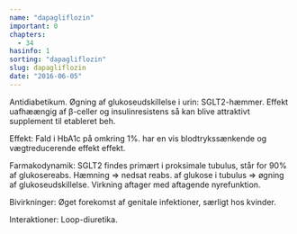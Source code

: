 ```yaml
---
name: "dapagliflozin"
important: 0
chapters:
  - 34
hasinfo: 1
sorting: "dapagliflozin"
slug: dapagliflozin
date: "2016-06-05"
---
```


Antidiabetikum. Øgning af glukoseudskillelse i urin: SGLT2-hæmmer. Effekt
uafhæængig af β-celler og insulinresistens så kan blive attraktivt supplement
til etableret beh.

Effekt: Fald i HbA1c på omkring 1%. har en vis blodtrykssænkende og
vægtreducerende effekt effekt.

Farmakodynamik: SGLT2 findes primært i proksimale tubulus, står for 90% af
glukosereabs. Hæmning => nedsat reabs. af glukose i tubulus => øgning af
glukoseudskillelse. Virkning aftager med aftagende nyrefunktion.

Bivirkninger: Øget forekomst af genitale infektioner, særligt hos kvinder.

Interaktioner: Loop-diuretika.
